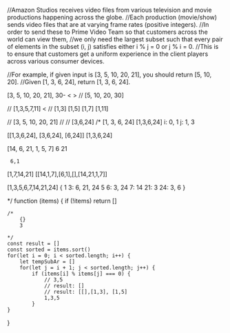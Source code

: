 //Amazon Studios receives video files from various television and movie productions happening across the globe. 
//Each production (movie/show) sends video files that are at varying frame rates (positive integers). 
//In order to send these to Prime Video Team so that customers across the world can view them, 
//we only need the largest subset such that every pair of elements in the subset (i, j) satisfies either i % j = 0 or j % i = 0. 
//This is to ensure that customers get a uniform experience in the client players across various consumer devices.


//For example, if given input is [3, 5, 10, 20, 21], you should return [5, 10, 20]. 
//Given [1, 3, 6, 24], return [1, 3, 6, 24].

[3, 5, 10, 20, 21], 30- < > 
// [5, 10, 20, 30]

// [1,3,5,7,11] < 
// [1,3] [1,5] [1,7] [1,11]


// [3, 5, 10, 20, 21] //
// [3,6,24]
/*
[1, 3, 6, 24]
[1,3,6,24]
i: 0, 1
j: 1, 3

[[1,3,6,24], [3,6,24], [6,24]]
[1,3,6,24]

[14, 6, 21, 1, 5, 7]
     6  21
     
     6,1

[1,7,14,21]
[[14,1,7],[6,1],[],[14,21,1,7]]

[1,3,5,6,7,14,21,24]
{
    1
    3: 6, 21, 24
    5
    6: 3, 24
    7: 14
    21: 3
    24: 3, 6
}

*/
function (items) {
    if (!items) return []
    
    /*
        {}
        3
        
    */
    const result = []
    const sorted = items.sort()
    for(let i = 0; i < sorted.length; i++) {
        let tempSubAr = []
        for(let j = i + 1; j < sorted.length; j++) {
            if (items[i] % items[j] === 0) {
                // 3,5
                // result: []
                // result: [[],[1,3], [1,5]
                1,3,5
            }
    }
}

